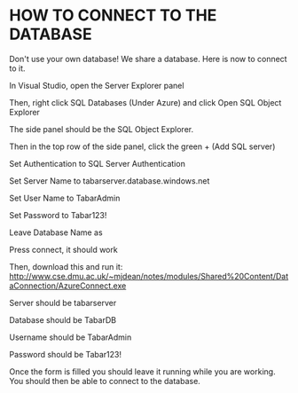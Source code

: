 # HOW TO CONNECT TO THE DATABASE

Don't use your own database! We share a database. Here is now to connect to it.

In Visual Studio, open the Server Explorer panel

Then, right click SQL Databases (Under Azure) and click Open SQL Object Explorer

The side panel should be the SQL Object Explorer.

Then in the top row of the side panel, click the green + (Add SQL server)

Set Authentication to SQL Server Authentication

Set Server Name to tabarserver.database.windows.net

Set User Name to TabarAdmin

Set Password to Tabar123!

Leave Database Name as <default>

Press connect, it should work


Then, download this and run it: http://www.cse.dmu.ac.uk/~mjdean/notes/modules/Shared%20Content/DataConnection/AzureConnect.exe

Server should be tabarserver

Database should be TabarDB

Username should be TabarAdmin

Password should be Tabar123!

Once the form is filled you should leave it running while you are working. You should then be able to connect to the database.
